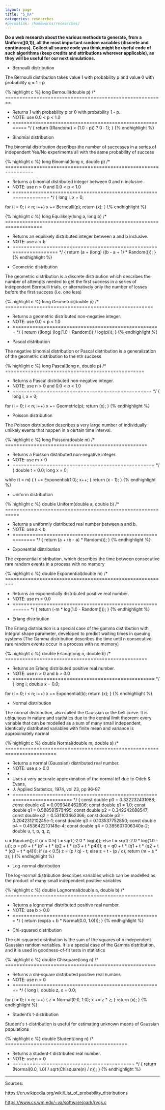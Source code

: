 ```yaml
---
layout: page
title: "5_RA"
categories: researches
#permalink: /homeworks/researches/
---
```

<b>Do a web research about the various methods to generate, from a Uniform(\[0,1)), all the most important random variables (discrete and continuous). Collect all source code you think might be useful code of such algorithms (keep credits and attributions wherever applicable), as they will be useful for our next simulations.</b>

-	Bernoulli distribution

The Bernoulli distribution takes value 1 with probability p and value 0 with probability q = 1 – p

{% highlight c %}
   long Bernoulli(double p)
/* ========================================================
 * Returns 1 with probability p or 0 with probability 1 - p. 
 * NOTE: use 0.0 < p < 1.0                                   
 * ========================================================
 */ 
{
  return ((Random() < (1.0 - p)) ? 0 : 1);
}
{% endhighlight %}

-	Binomial distribution

The binomial distribution describes the number of successes in a series of independent Yes/No experiments all with the same probability of success

{% highlight c %}
   long Binomial(long n, double p)
/* ================================================================ 
 * Returns a binomial distributed integer between 0 and n inclusive. 
 * NOTE: use n > 0 and 0.0 < p < 1.0
 * ================================================================
 */
{ 
  long i, x = 0;

  for (i = 0; i < n; i++)
    x += Bernoulli(p);
  return (x);
}
{% endhighlight %}

{% highlight c %}
   long Equilikely(long a, long b)
/* ===================================================================
 * Returns an equilikely distributed integer between a and b inclusive. 
 * NOTE: use a < b
 * ===================================================================
 */
{
  return (a + (long) ((b - a + 1) * Random()));
}
{% endhighlight %}

-	Geometric distribution

The geometric distribution is a discrete distribution which describes the number of attempts needed to get the first success in a series of independent Bernoulli trials, or alternatively only the number of losses before the first success (i.e. one less)

{% highlight c %}
   long Geometric(double p)
/* ====================================================
 * Returns a geometric distributed non-negative integer.
 * NOTE: use 0.0 < p < 1.0
 * ====================================================
 */
{
  return ((long) (log(1.0 - Random()) / log(p)));
}
{% endhighlight %}

-	Pascal distribution

The negative binomial distribution or Pascal distribution is a generalization of the geometric distribution to the nth success

{% highlight c %}
   long Pascal(long n, double p)
/* ================================================= 
 * Returns a Pascal distributed non-negative integer. 
 * NOTE: use n > 0 and 0.0 < p < 1.0
 * =================================================
 */
{ 
  long i, x = 0;

  for (i = 0; i < n; i++)
    x += Geometric(p);
  return (x);
}
{% endhighlight %}

-	Poisson distribution

The Poisson distribution describes a very large number of individually unlikely events that happen in a certain time interval.

{% highlight c %}
   long Poisson(double m)
/* ================================================== 
 * Returns a Poisson distributed non-negative integer. 
 * NOTE: use m > 0
 * ==================================================
 */
{ 
  double t = 0.0;
  long   x = 0;

  while (t < m) {
    t += Exponential(1.0);
    x++;
  }
  return (x - 1);
}
{% endhighlight %}

-	Uniform distribution

{% highlight c %}
   double Uniform(double a, double b)
/* =========================================================== 
 * Returns a uniformly distributed real number between a and b. 
 * NOTE: use a < b
 * ===========================================================
 */
{ 
  return (a + (b - a) * Random());
}
{% endhighlight %}

-	Exponential distribution

The exponential distribution, which describes the time between consecutive rare random events in a process with no memory

{% highlight c %}
   double Exponential(double m)
/* =========================================================
 * Returns an exponentially distributed positive real number. 
 * NOTE: use m > 0.0
 * =========================================================
 */
{
  return (-m * log(1.0 - Random()));
}
{% endhighlight %}

-	Erlang distribution

The Erlang distribution is a special case of the gamma distribution with integral shape parameter, developed to predict waiting times in queuing systems (The Gamma distribution describes the time until n consecutive rare random events occur in a process with no memory)

{% highlight c %}
   double Erlang(long n, double b)
/* ================================================== 
 * Returns an Erlang distributed positive real number.
 * NOTE: use n > 0 and b > 0.0
 * ==================================================
 */
{ 
  long   i;
  double x = 0.0;

  for (i = 0; i < n; i++) 
    x += Exponential(b);
  return (x);
}
{% endhighlight %}

-	Normal distribution

The normal distribution, also called the Gaussian or the bell curve. It is ubiquitous in nature and statistics due to the central limit theorem: every variable that can be modelled as a sum of many small independent, identically distributed variables with finite mean and variance is approximately normal

{% highlight c %}
   double Normal(double m, double s)
/* ========================================================================
 * Returns a normal (Gaussian) distributed real number.
 * NOTE: use s > 0.0
 *
 * Uses a very accurate approximation of the normal idf due to Odeh & Evans, 
 * J. Applied Statistics, 1974, vol 23, pp 96-97.
 * ========================================================================
 */
{ 
  const double p0 = 0.322232431088;     const double q0 = 0.099348462606;
  const double p1 = 1.0;                const double q1 = 0.588581570495;
  const double p2 = 0.342242088547;     const double q2 = 0.531103462366;
  const double p3 = 0.204231210245e-1;  const double q3 = 0.103537752850;
  const double p4 = 0.453642210148e-4;  const double q4 = 0.385607006340e-2;
  double u, t, p, q, z;

  u   = Random();
  if (u < 0.5)
    t = sqrt(-2.0 * log(u));
  else
    t = sqrt(-2.0 * log(1.0 - u));
  p   = p0 + t * (p1 + t * (p2 + t * (p3 + t * p4)));
  q   = q0 + t * (q1 + t * (q2 + t * (q3 + t * q4)));
  if (u < 0.5)
    z = (p / q) - t;
  else
    z = t - (p / q);
  return (m + s * z);
}
{% endhighlight %}

-	Log-normal distribution

The log-normal distribution describes variables which can be modelled as the product of many small independent positive variables

{% highlight c %}
   double Lognormal(double a, double b)
/* ==================================================== 
 * Returns a lognormal distributed positive real number. 
 * NOTE: use b > 0.0
 * ====================================================
 */
{
  return (exp(a + b * Normal(0.0, 1.0)));
}
{% endhighlight %}

-	Chi-squared distribution

The chi-squared distribution is the sum of the squares of n independent Gaussian random variables. It is a special case of the Gamma distribution, and it is used in goodness-of-fit tests in statistics

{% highlight c %}
   double Chisquare(long n)
/* =====================================================
 * Returns a chi-square distributed positive real number. 
 * NOTE: use n > 0
 * =====================================================
 */
{ 
  long   i;
  double z, x = 0.0;

  for (i = 0; i < n; i++) {
    z  = Normal(0.0, 1.0);
    x += z * z;
  }
  return (x);
}
{% endhighlight %}

-	Student’s t-distribution

Student's t-distribution is useful for estimating unknown means of Gaussian populations

{% highlight c %}
   double Student(long n)
/* =========================================== 
 * Returns a student-t distributed real number.
 * NOTE: use n > 0
 * ===========================================
 */
{
  return (Normal(0.0, 1.0) / sqrt(Chisquare(n) / n));
}
{% endhighlight %}


-----------------------------------------------------------------------------------

Sources:

https://en.wikipedia.org/wiki/List_of_probability_distributions

https://www.cs.wm.edu/~va/software/park/rvgs.c
